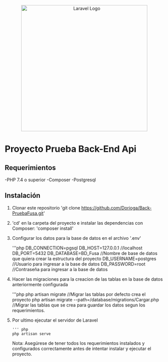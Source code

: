 <p align="center"><a href="https://laravel.com" target="_blank"><img src="https://raw.githubusercontent.com/laravel/art/master/logo-lockup/5%20SVG/2%20CMYK/1%20Full%20Color/laravel-logolockup-cmyk-red.svg" width="400" alt="Laravel Logo"></a></p>

# Proyecto Prueba Back-End Api

## Requerimientos
-PHP 7.4 o superior
-Composer
-Postgresql
## Instalación

1.  Clonar este repositorio 'git clone https://github.com/Dorioga/Back-PruebaFusa.git'
2.  'cd' en la carpeta del proyecto e instalar las dependencias con Composer: 'composer install'
3.  Configurar los datos para la base de datos en el archivo '.env'

    '''php
    DB_CONNECTION=pgsql
    DB_HOST=127.0.0.1 //localhost
    DB_PORT=5432
    DB_DATABASE=BD_Fusa //Nombre de base de datos que quiera crear la estructura del proyecto
    DB_USERNAME=postgres //Usuario para ingresar a la base de datos
    DB_PASSWORD=root //Contraseña para ingresar a la base de datos

4.  Hacer las migraciones para la creacion de las tablas en la base de datos anteriormente configurada

    '''php
    php artisan migrate //Migrar las tablas por defecto crea el proyecto
    php artisan migrate --path=/database/migrations/Cargar.php //Migrar las tablas que se crea para guardar los datos segun los requerimientos.

5.  Por ultimo ejecutar el servidor de Laravel

        ''' php
        php artisan serve

    Nota: Asegúrese de tener todos los requerimientos instalados y configurados correctamente antes de intentar instalar y ejecutar el proyecto.
